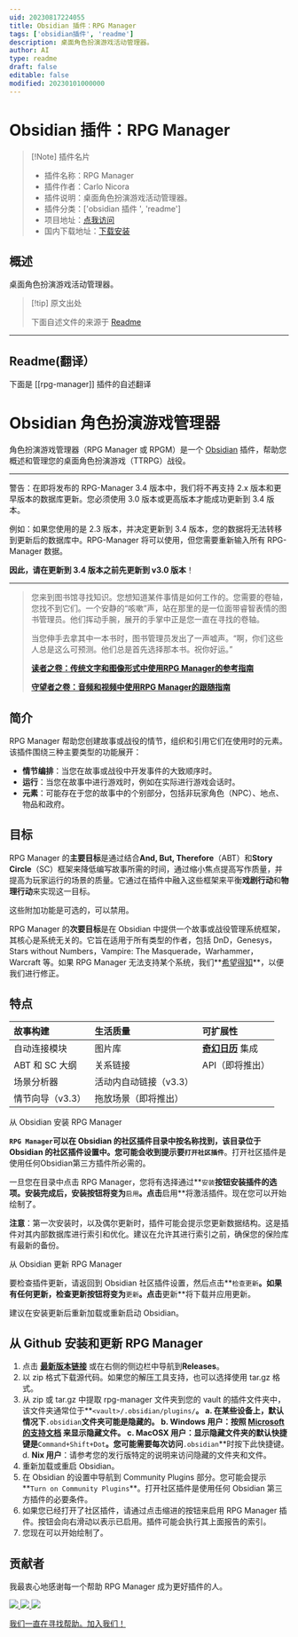 ```yaml
---
uid: 20230817224055
title: Obsidian 插件：RPG Manager
tags: ['obsidian插件', 'readme']
description: 桌面角色扮演游戏活动管理器。
author: AI
type: readme
draft: false
editable: false
modified: 20230101000000
---
```


# Obsidian 插件：RPG Manager

> [!Note] 插件名片
> - 插件名称：RPG Manager
> - 插件作者：Carlo Nicora
> - 插件说明：桌面角色扮演游戏活动管理器。
> - 插件分类：['obsidian 插件 ', 'readme']
> - 项目地址：[点我访问](https://github.com/carlonicora/obsidian-rpg-manager)
> - 国内下载地址：[下载安装](https://pkmer.cn/products/plugin/pluginMarket/?rpg-manager)

## 概述

桌面角色扮演游戏活动管理器。

> [!tip] 原文出处
>
>下面自述文件的来源于 [Readme](https://ghproxy.net/https://raw.githubusercontent.com/carlonicora/obsidian-rpg-manager/master/README.md)

---

## Readme(翻译）

下面是 [[rpg-manager]] 插件的自述翻译

# Obsidian 角色扮演游戏管理器

角色扮演游戏管理器（RPG Manager 或 RPGM）是一个 [Obsidian](https://obsidian.md) 插件，帮助您概述和管理您的桌面角色扮演游戏（TTRPG）战役。

---

警告：在即将发布的 RPG-Manager 3.4 版本中，我们将不再支持 2.x 版本和更早版本的数据库更新。您必须使用 3.0 版本或更高版本才能成功更新到 3.4 版本。

例如：如果您使用的是 2.3 版本，并决定更新到 3.4 版本，您的数据将无法转移到更新后的数据库中。RPG-Manager 将可以使用，但您需要重新输入所有 RPG-Manager 数据。

**因此，请在更新到 3.4 版本之前先更新到 v3.0 版本**！

---

> 您来到图书馆寻找知识。您想知道某件事情是如何工作的。您需要的卷轴，您找不到它们。一个安静的“咳嗽”声，站在那里的是一位面带睿智表情的图书管理员。他们挥动手腕，展开的手掌中正是您一直在寻找的卷轴。
>
> 当您伸手去拿其中一本书时，图书管理员发出了一声嘘声。“啊，你们这些人总是这么可预测。他们总是首先选择那本书。祝你好运。”
>
> **[读者之卷：传统文字和图像形式中使用RPG Manager的参考指南](https://github.com/carlonicora/obsidian-rpg-manager/wiki/Beginner's-Guide)**
>
> **[守望者之卷：音频和视频中使用RPG Manager的跟随指南](https://www.youtube.com/playlist?list=PLAO6liEcd6-0iJXIKznSfkBenDxgmFR2h)**

## 简介

RPG Manager 帮助您创建故事或战役的情节，组织和引用它们在使用时的元素。该插件围绕三种主要类型的功能展开：

- **情节编排**：当您在故事或战役中开发事件的大致顺序时。
- **运行**：当您在故事中进行游戏时，例如在实际进行游戏会话时。
- **元素**：可能存在于您的故事中的个别部分，包括非玩家角色（NPC）、地点、物品和政府。

## 目标

RPG Manager 的**主要目标**是通过结合**And, But, Therefore**（ABT）和**Story Circle**（SC）框架来降低编写故事所需的时间，通过缩小焦点提高写作质量，并提高为玩家运行的场景的质量。它通过在插件中融入这些框架来平衡**戏剧行动**和**物理行动**来实现这一目标。

这些附加功能是可选的，可以禁用。

RPG Manager 的**次要目标**是在 Obsidian 中提供一个故事或战役管理系统框架，其核心是系统无关的。它旨在适用于所有类型的作者，包括 DnD，Genesys，Stars without Numbers，Vampire: The Masquerade，Warhammer，Warcraft 等。如果 RPG Manager 无法支持某个系统，我们**[希望得知](https://github.com/carlonicora/obsidian-rpg-manager/issues)**，以便我们进行修正。

## 特点

| 故事构建         | 生活质量                    | 可扩展性                                                                                    |
| :---------------------- | :---------------------------------- | :------------------------------------------------------------------------------------------------ |
| 自动连接模块 | 图片库                      | **[奇幻日历](https://github.com/fantasycalendar/obsidian-fantasy-calendar)** 集成 |
| ABT 和 SC 大纲    | 关系链接               | API（即将推出）                                                                                                 |
| 场景分析器         | 活动内自动链接（v3.3） |                                                                               |
| 情节向导（v3.3）     | 拖放场景（即将推出） |                                                                                                  |

从 Obsidian 安装 RPG Manager

**`RPG Manager`**可以在 Obsidian 的社区插件目录中按名称找到，该目录位于 Obsidian 的社区插件设置中。您可能会收到提示要**`打开社区插件`**。打开社区插件是使用任何Obsidian第三方插件所必需的。

一旦您在目录中点击 RPG Manager，您将有选择通过**`安装`**按钮安装插件的选项。安装完成后，安装按钮将变为**`启用`**。点击**启用**将激活插件。现在您可以开始绘制了。

**注意**：第一次安装时，以及偶尔更新时，插件可能会提示您更新数据结构。这是插件对其内部数据库进行索引和优化。建议在允许其进行索引之前，确保您的保险库有最新的备份。

从 Obsidian 更新 RPG Manager

要检查插件更新，请返回到 Obsidian 社区插件设置，然后点击**`检查更新`**。如果有任何更新，**检查更新**按钮将变为**`更新`**。点击**更新**将下载并应用更新。

建议在安装更新后重新加载或重新启动 Obsidian。

## 从 Github 安装和更新 RPG Manager

1. 点击 [**最新版本链接**](https://github.com/carlonicora/obsidian-rpg-manager/releases/latest) 或在右侧的侧边栏中导航到**Releases**。
2. 以 zip 格式下载源代码。如果您的解压工具支持，也可以选择使用 tar.gz 格式。
3. 从 zip 或 tar.gz 中提取 rpg-manager 文件夹到您的 vault 的插件文件夹中，该文件夹通常位于**`<vault>/.obsidian/plugins/`**。
 a. 在某些设备上，默认情况下**`.obsidian`**文件夹可能是隐藏的。
    b. **Windows 用户**：按照 [**Microsoft的支持文档**](https://support.microsoft.com/en-us/windows/view-hidden-files-and-folders-in-windows-97fbc472-c603-9d90-91d0-1166d1d9f4b5) 来显示隐藏文件。
 c. **MacOSX 用户**：显示隐藏文件夹的默认快捷键是**`Command+Shift+Dot`**。您可能需要每次访问**`.obsidian`**时按下此快捷键。
 d. **Nix 用户**：请参考您的发行版特定的说明来访问隐藏的文件夹和文件。
4. 重新加载或重启 Obsidian。
5. 在 Obsidian 的设置中导航到 Community Plugins 部分。您可能会提示**`Turn on Community Plugins`**。打开社区插件是使用任何 Obsidian 第三方插件的必要条件。
6. 如果您已经打开了社区插件，请通过点击缩进的按钮来启用 RPG Manager 插件。按钮会向右滑动以表示已启用。插件可能会执行其上面报告的索引。
7. 您现在可以开始绘制了。

## 贡献者

我最衷心地感谢每一个帮助 RPG Manager 成为更好插件的人。

<a href="https://github.com/sigrunixia">
  <img src="https://github.com/sigrunixia.png?size=50">
</a>
<a href="https://github.com/SlRvb">
  <img src="https://github.com/SlRvb.png?size=50">
</a>
<a href="https://github.com/x1101">
  <img src="https://github.com/x1101.png?size=50">
</a>

[我们一直在寻找帮助。加入我们！](https://github.com/carlonicora/obsidian-rpg-manager/issues/151)
